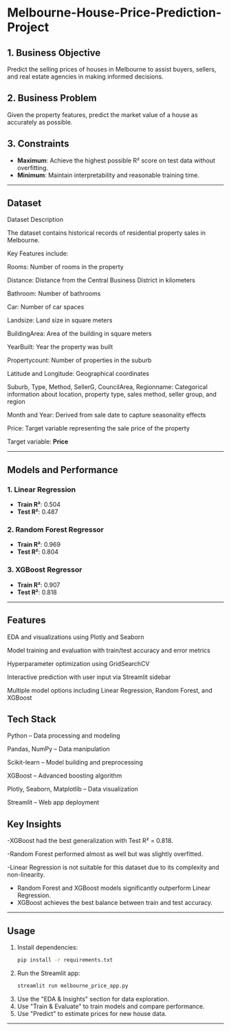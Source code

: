 # Melbourne-House-Price-Prediction-Project

## 1. Business Objective
Predict the selling prices of houses in Melbourne to assist buyers, sellers, and real estate agencies in making informed decisions.

## 2. Business Problem
Given the property features, predict the market value of a house as accurately as possible.

## 3. Constraints
- **Maximum**: Achieve the highest possible R² score on test data without overfitting.
- **Minimum**: Maintain interpretability and reasonable training time.

---

## Dataset
Dataset Description

The dataset contains historical records of residential property sales in Melbourne.

Key Features include:

Rooms: Number of rooms in the property

Distance: Distance from the Central Business District in kilometers

Bathroom: Number of bathrooms

Car: Number of car spaces

Landsize: Land size in square meters

BuildingArea: Area of the building in square meters

YearBuilt: Year the property was built

Propertycount: Number of properties in the suburb

Latitude and Longitude: Geographical coordinates

Suburb, Type, Method, SellerG, CouncilArea, Regionname: Categorical information about location, property type, sales method, seller group, and region

Month and Year: Derived from sale date to capture seasonality effects

Price: Target variable representing the sale price of the property

Target variable: **Price**

---

## Models and Performance

### 1. Linear Regression
- **Train R²**: 0.504
- **Test R²**: 0.487

### 2. Random Forest Regressor
- **Train R²**: 0.969
- **Test R²**: 0.804

### 3. XGBoost Regressor
- **Train R²**: 0.907
- **Test R²**: 0.818

---

## Features

EDA and visualizations using Plotly and Seaborn

Model training and evaluation with train/test accuracy and error metrics

Hyperparameter optimization using GridSearchCV

Interactive prediction with user input via Streamlit sidebar

Multiple model options including Linear Regression, Random Forest, and XGBoost

## Tech Stack

Python – Data processing and modeling

Pandas, NumPy – Data manipulation

Scikit-learn – Model building and preprocessing

XGBoost – Advanced boosting algorithm

Plotly, Seaborn, Matplotlib – Data visualization

Streamlit – Web app deployment

## Key Insights
-XGBoost had the best generalization with Test R² = 0.818.

-Random Forest performed almost as well but was slightly overfitted.

-Linear Regression is not suitable for this dataset due to its complexity and non-linearity.
- Random Forest and XGBoost models significantly outperform Linear Regression.
- XGBoost achieves the best balance between train and test accuracy.

---

## Usage
1. Install dependencies:
   ```bash
   pip install -r requirements.txt
   ```
2. Run the Streamlit app:
   ```bash
   streamlit run melbourne_price_app.py
   ```
3. Use the "EDA & Insights" section for data exploration.
4. Use "Train & Evaluate" to train models and compare performance.
5. Use "Predict" to estimate prices for new house data.

---
